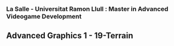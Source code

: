 ### La Salle - Universitat Ramon Llull : Master in Advanced Videogame Development
## Advanced Graphics 1 - 19-Terrain
